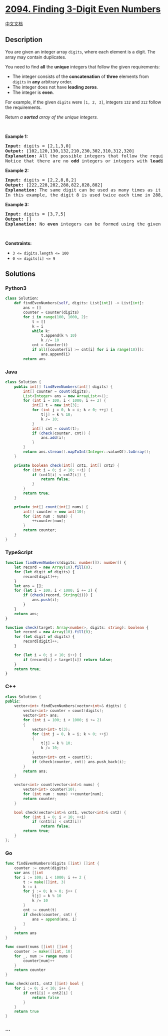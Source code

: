 # [2094. Finding 3-Digit Even Numbers](https://leetcode.com/problems/finding-3-digit-even-numbers)

[中文文档](/solution/2000-2099/2094.Finding%203-Digit%20Even%20Numbers/README.md)

## Description

<p>You are given an integer array <code>digits</code>, where each element is a digit. The array may contain duplicates.</p>

<p>You need to find <strong>all</strong> the <strong>unique</strong> integers that follow the given requirements:</p>

<ul>
	<li>The integer consists of the <strong>concatenation</strong> of <strong>three</strong> elements from <code>digits</code> in <strong>any</strong> arbitrary order.</li>
	<li>The integer does not have <strong>leading zeros</strong>.</li>
	<li>The integer is <strong>even</strong>.</li>
</ul>

<p>For example, if the given <code>digits</code> were <code>[1, 2, 3]</code>, integers <code>132</code> and <code>312</code> follow the requirements.</p>

<p>Return <em>a <strong>sorted</strong> array of the unique integers.</em></p>

<p>&nbsp;</p>
<p><strong>Example 1:</strong></p>

<pre>
<strong>Input:</strong> digits = [2,1,3,0]
<strong>Output:</strong> [102,120,130,132,210,230,302,310,312,320]
<strong>Explanation:</strong> All the possible integers that follow the requirements are in the output array. 
Notice that there are no <strong>odd</strong> integers or integers with <strong>leading zeros</strong>.
</pre>

<p><strong>Example 2:</strong></p>

<pre>
<strong>Input:</strong> digits = [2,2,8,8,2]
<strong>Output:</strong> [222,228,282,288,822,828,882]
<strong>Explanation:</strong> The same digit can be used as many times as it appears in digits. 
In this example, the digit 8 is used twice each time in 288, 828, and 882. 
</pre>

<p><strong>Example 3:</strong></p>

<pre>
<strong>Input:</strong> digits = [3,7,5]
<strong>Output:</strong> []
<strong>Explanation:</strong> No <strong>even</strong> integers can be formed using the given digits.
</pre>

<p>&nbsp;</p>
<p><strong>Constraints:</strong></p>

<ul>
	<li><code>3 &lt;= digits.length &lt;= 100</code></li>
	<li><code>0 &lt;= digits[i] &lt;= 9</code></li>
</ul>

## Solutions

<!-- tabs:start -->

### **Python3**

```python
class Solution:
    def findEvenNumbers(self, digits: List[int]) -> List[int]:
        ans = []
        counter = Counter(digits)
        for i in range(100, 1000, 2):
            t = []
            k = i
            while k:
                t.append(k % 10)
                k //= 10
            cnt = Counter(t)
            if all([counter[i] >= cnt[i] for i in range(10)]):
                ans.append(i)
        return ans
```

### **Java**

```java
class Solution {
    public int[] findEvenNumbers(int[] digits) {
        int[] counter = count(digits);
        List<Integer> ans = new ArrayList<>();
        for (int i = 100; i < 1000; i += 2) {
            int[] t = new int[3];
            for (int j = 0, k = i; k > 0; ++j) {
                t[j] = k % 10;
                k /= 10;
            }
            int[] cnt = count(t);
            if (check(counter, cnt)) {
                ans.add(i);
            }
        }
        return ans.stream().mapToInt(Integer::valueOf).toArray();
    }

    private boolean check(int[] cnt1, int[] cnt2) {
        for (int i = 0; i < 10; ++i) {
            if (cnt1[i] < cnt2[i]) {
                return false;
            }
        }
        return true;
    }

    private int[] count(int[] nums) {
        int[] counter = new int[10];
        for (int num : nums) {
            ++counter[num];
        }
        return counter;
    }
}
```

### **TypeScript**

```ts
function findEvenNumbers(digits: number[]): number[] {
    let record = new Array(10).fill(0);
    for (let digit of digits) {
        record[digit]++;
    }
    let ans = [];
    for (let i = 100; i < 1000; i += 2) {
        if (check(record, String(i))) {
            ans.push(i);
        }
    }
    return ans;
}

function check(target: Array<number>, digits: string): boolean {
    let record = new Array(10).fill(0);
    for (let digit of digits) {
        record[digit]++;
    }

    for (let i = 0; i < 10; i++) {
        if (record[i] > target[i]) return false;
    }
    return true;
}
```

### **C++**

```cpp
class Solution {
public:
    vector<int> findEvenNumbers(vector<int>& digits) {
        vector<int> counter = count(digits);
        vector<int> ans;
        for (int i = 100; i < 1000; i += 2)
        {
            vector<int> t(3);
            for (int j = 0, k = i; k > 0; ++j)
            {
                t[j] = k % 10;
                k /= 10;
            }
            vector<int> cnt = count(t);
            if (check(counter, cnt)) ans.push_back(i);
        }
        return ans;
    }

    vector<int> count(vector<int>& nums) {
        vector<int> counter(10);
        for (int num : nums) ++counter[num];
        return counter;
    }

    bool check(vector<int>& cnt1, vector<int>& cnt2) {
        for (int i = 0; i < 10; ++i)
            if (cnt1[i] < cnt2[i])
                return false;
        return true;
    }
};
```

### **Go**

```go
func findEvenNumbers(digits []int) []int {
	counter := count(digits)
	var ans []int
	for i := 100; i < 1000; i += 2 {
		t := make([]int, 3)
		k := i
		for j := 0; k > 0; j++ {
			t[j] = k % 10
			k /= 10
		}
		cnt := count(t)
		if check(counter, cnt) {
			ans = append(ans, i)
		}
	}
	return ans
}

func count(nums []int) []int {
	counter := make([]int, 10)
	for _, num := range nums {
		counter[num]++
	}
	return counter
}

func check(cnt1, cnt2 []int) bool {
	for i := 0; i < 10; i++ {
		if cnt1[i] < cnt2[i] {
			return false
		}
	}
	return true
}
```

### **...**

```

```

<!-- tabs:end -->
